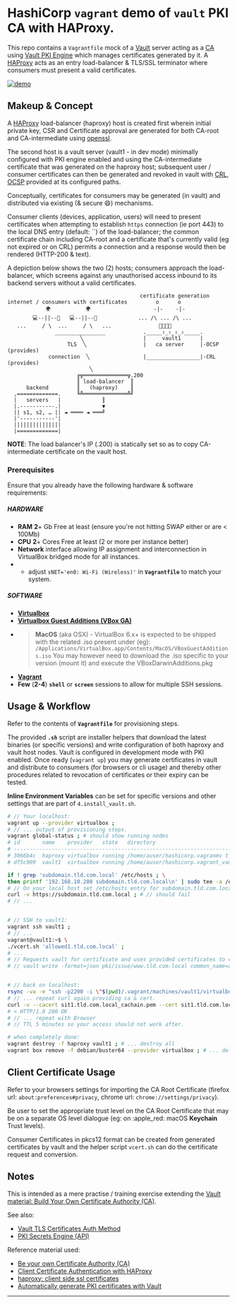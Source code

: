 # HashiCorp `vagrant` demo of **`vault`** PKI CA with HAProxy.
This repo contains a `Vagrantfile` mock of a [Vault](https://www.vaultproject.io/) server acting as a [CA](https://tools.ietf.org/html/rfc2459) using [Vault PKI Engine](https://www.vaultproject.io/docs/secrets/pki/) which manages certificates generated by it. A [HAProxy](https://www.haproxy.org/) acts as an entry load-balancer & TLS/SSL terminator where consumers must present a valid certificates.

[![demo](https://asciinema.org/a/307990.svg)](https://asciinema.org/a/307990?autoplay=1)


## Makeup & Concept

A [HAProxy](https://www.haproxy.org/) load-balancer (haproxy) host is created first wherein initial private key, CSR and Certificate approval are generated for both CA-root and CA-intermediate using [openssl](https://www.openssl.org).

The second host is a vault server (vault1 - in dev mode) minimally configured with PKI engine enabled and using the CA-intermediate certificate that was generated on the haproxy host; subsequent user / consumer certificates can then be generated and revoked in vault with [CRL](https://en.wikipedia.org/wiki/Certificate_revocation_list), [OCSP](https://en.wikipedia.org/wiki/Online_Certificate_Status_Protocol) provided at its configured paths.

Conceptually, certificates for consumers may be generated (in vault) and distributed via existing (& secure :smile:) mechanisms.

Consumer clients (devices, application, users) will need to present certificates when attempting to establish `https` connection (ie port 443) to the local DNS entry (default: ``) of the load-balancer; the common certificate chain including CA-root and a certificate that's currently valid (eg not expired or on CRL) permits a connection and a response would then be rendered (HTTP-200 & text).

A depiction below shows the two (2) hosts; consumers approach the load-balancer, which screens against any unauthorised access inbound to its backend servers without a valid certificates.

```
                                          certificate generation
internet / consumers with certificates         o      o
            🌍           🌍                    -|-    -|- 
        💻--||--🔑   💻--||--🔑             ... /\ ... /\ ...
   ...     / \  ...     / \   ...               🔐🔐🔐🔐
               ________________            ._____⇪_⇪_⇪_⇪_____.
                       ╲                   |     vault1      |
                   TLS  ╲                  |   ca server     |-OCSP (provides)
             connection  ╲                 |_________________|-CRL  (provides)
                          ╲
                      ╔╦══════════════╦.200
                      ║ load-balancer  ║
      backend         ║   (haproxy)    ║
  ,=============.     ╚╩══════════════╩╝
  |   servers   |             ║ 
  |.-----------.|             ▼
  || s1, s2, … || ◄ ════ ◄ ═══╝
  |'-----------'|
  |||||||||||||||
  |=============|
```
**NOTE**: The load balancer's IP (.200) is statically set so as to copy CA-intermediate certificate on the vault host.


### Prerequisites
Ensure that you already have the following hardware & software requirements:
 
##### HARDWARE
 - **RAM** **2**+ Gb Free at least (ensure you're not hitting SWAP either or are < 100Mb)
 - **CPU** **2**+ Cores Free at least (2 or more per instance better) 
 - **Network** interface allowing IP assignment and interconnection in VirtualBox bridged mode for all instances.
 - - adjust `sNET='en0: Wi-Fi (Wireless)'` in **`Vagrantfile`** to match your system.

##### SOFTWARE
 - [**Virtualbox**](https://www.virtualbox.org/)
 - [**Virtualbox Guest Additions (VBox GA)**](https://download.virtualbox.org/virtualbox/)
 - > **MacOS** (aka OSX) - VirtualBox 6.x+ is expected to be shipped with the related .iso present under (eg):
 `/Applications/VirtualBox.app/Contents/MacOS/VBoxGuestAdditions.iso`
You may however need to download the .iso specific to your version (mount it) and execute the VBoxDarwinAdditions.pkg
 - [**Vagrant**](https://www.vagrantup.com/)
 - **Few** (**2-4**) **`shell`** or **`screen`** sessions to allow for multiple SSH sessions.


## Usage & Workflow
Refer to the contents of **`Vagrantfile`** for provisioning steps.

The provided **`.sh`** script are installer helpers that download the latest binaries (or specific versions) and write configuration of both haproxy and vault host nodes. Vault is configured in development mode with PKI enabled. Once ready (`vagrant up`) you may generate certificates in vault and distribute to consumers (for browsers or cli usage) and thereby other procedures related to revocation of certificates or their expiry can be tested.

**Inline Environment Variables** can be set for specific versions and other settings that are part of `4.install_vault.sh`.

```bash
# // Your localhost:
vagrant up --provider virtualbox ;
# // ... output of provisioning steps.
vagrant global-status ; # should show running nodes
# id       name    provider   state   directory
# -------------------------------------------------------------------------------
# 3066b4c  haproxy virtualbox running /home/auser/hashicorp.vagranmv t_vault-pki_haproxy
# df5c909  vault1  virtualbox running /home/auser/hashicorp.vagrant_vault-pki_haproxy

if ! grep 'subdomain.tld.com.local' /etc/hosts ; \
then printf '192.168.10.200 subdomain.tld.com.local\n' | sudo tee -a /etc/hosts ; fi ;
# // On your local host set /etc/hosts entry for subdomain.tld.com.local
curl -v https://subdomain.tld.com.local ; # // should fail
# // ...


# // SSH to vault1:
vagrant ssh vault1 ;
# // ...
vagrant@vault1:~$ \
./vcert.sh 'allowed1.tld.com.local' ;
# ...
# // Requests vault for certificate and uses provided certificates to create pkcs12. 
# // vault write -format=json pki/issue/www.tld.com.local common_name=allowed1.tld.com.local > allowed1.tld.com.local.json ;


# // back on localhost:
rsync -va -e "ssh -p2200 -i \"$(pwd)/.vagrant/machines/vault1/virtualbox/private_key\"" vagrant@127.0.0.1:~/sit1*.p* . ;
# // ... repeat curl again providing ca & cert.
curl -v --cacert sit1.tld.com.local_cachain.pem --cert sit1.tld.com.local_bundle.pem https://subdomain.tld.com.local/ ;
# < HTTP/1.0 200 OK
# // ... repeat with Browser
# // TTL 5 minutes so your access should not work after.

# when completely done:
vagrant destroy -f haproxy vault1 ; # ... destroy all
vagrant box remove -f debian/buster64 --provider virtualbox ; # ... delete box images
```


## Client Certificate Usage
Refer to your browsers settings for importing the CA Root Certificate (firefox url: `about:preferences#privacy`, chrome url: `chrome://settings/privacy`).

Be user to set the appropriate trust level on the CA Root Certificate that may be on a separate OS level dialogue (eg: on :apple_red: macOS **Keychain** Trust levels). 

Consumer Certificates in pkcs12 format can be created from generated certificates by vault and the helper script `vcert.sh` can do the certificate request and conversion.


## Notes
This is intended as a mere practise / training exercise extending the [Vault material: Build Your Own Certificate Authority (CA)](https://learn.hashicorp.com/vault/secrets-management/sm-pki-engine).

See also:
 - [Vault TLS Certificates Auth Method](https://www.vaultproject.io/docs/auth/cert/)
 - [PKI Secrets Engine (API)](https://www.vaultproject.io/api/secret/pki/index.html)

Reference material used:
 * [Be your own Certificate Authority (CA)](https://www.g-loaded.eu/2005/11/10/be-your-own-ca/)
 * [Client Certificate Authentication with HAProxy](https://www.loadbalancer.org/blog/client-certificate-authentication-with-haproxy/)
 * [haproxy: client side ssl certificates](https://raymii.org/s/tutorials/haproxy_client_side_ssl_certificates.html)
 * [Automatically generate PKI certificates with Vault](https://werner-dijkerman.nl/2017/08/25/automatically-generate-certificates-with-vault/)
------
